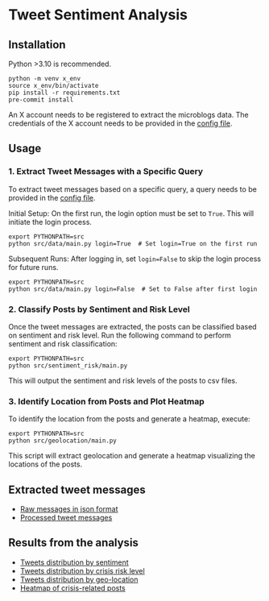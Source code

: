 # Tweet Sentiment Analysis

## Installation
Python >3.10 is recommended.

```
python -m venv x_env
source x_env/bin/activate
pip install -r requirements.txt
pre-commit install
```

An X account needs to be registered to extract the microblogs data. The credentials of the X account needs to be provided in the [config file](config/config.yaml).

## Usage

### 1. Extract Tweet Messages with a Specific Query
To extract tweet messages based on a specific query, a query needs to be provided in the [config file](config/config.yaml).

Initial Setup: On the first run, the login option must be set to `True`. This will initiate the login process.
```
export PYTHONPATH=src
python src/data/main.py login=True  # Set login=True on the first run
```

Subsequent Runs: After logging in, set `login=False` to skip the login process for future runs.
```
export PYTHONPATH=src
python src/data/main.py login=False  # Set to False after first login
```

### 2. Classify Posts by Sentiment and Risk Level
Once the tweet messages are extracted, the posts can be classified based on sentiment and risk level. Run the following command to perform sentiment and risk classification:
```
export PYTHONPATH=src
python src/sentiment_risk/main.py
```
This will output the sentiment and risk levels of the posts to csv files.

### 3. Identify Location from Posts and Plot Heatmap
To identify the location from the posts and generate a heatmap, execute:
```
export PYTHONPATH=src
python src/geolocation/main.py
```
This script will extract geolocation and generate a heatmap visualizing the locations of the posts.

## Extracted tweet messages
* [Raw messages in json format](raw/)
* [Processed tweet messages](data/tweets.csv)

## Results from the analysis
* [Tweets distribution by sentiment](data/distribution_by_sentiment.csv)
* [Tweets distribution by crisis risk level](data/distribution_by_risk_level.csv)
* [Tweets distribution by geo-location](data/distribution_by_location.csv)
* [Heatmap of crisis-related posts](data/heatmap.png)
